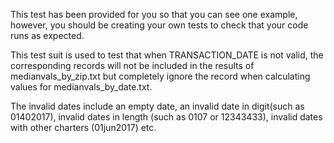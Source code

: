 This test has been provided for you so that you can see one example, however, you should be creating your own tests to check that your code runs as expected.

This test suit is used to test that when TRANSACTION_DATE is not valid, the corresponding records will not be included in the results of medianvals_by_zip.txt but completely ignore the record when calculating values for medianvals_by_date.txt.

The invalid dates include an empty date, an invalid date in digit(such as 01402017), invalid dates in length (such as 0107 or 12343433), invalid dates with other charters (01jun2017) etc.
